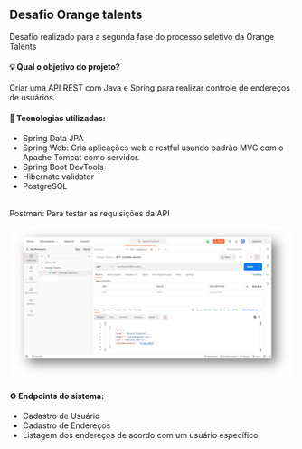 ## Desafio Orange talents

Desafio realizado para a segunda fase do processo seletivo da Orange Talents

#### 💡 Qual o objetivo do projeto?
Criar uma API REST com Java e Spring para realizar controle de endereços de usuários.

#### 🤖 Tecnologias utilizadas:
<ul>
  <li>Spring Data JPA</li>
  <li>Spring Web: Cria aplicações web e restful usando padrão MVC com o Apache Tomcat como servidor. </li>
  <li>Spring Boot DevTools </li>
  <li>Hibernate validator</li>
  <li>PostgreSQL </li>
</ul> 
<br>
Postman: Para testar as requisições da API

![Print da tela do postman listando um Usuário](https://github.com/Rayane420/desafio-orange/blob/main/Postman.png)

#### ⚙️ Endpoints do sistema:
<ul>
  <li>Cadastro de Usuário</li>
  <li>Cadastro de Endereços</li>
  <li>Listagem dos endereços de acordo com um usuário específico</li>
</ul>
